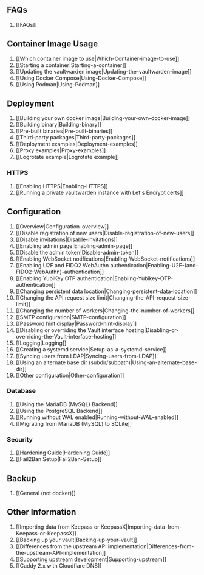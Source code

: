 ## FAQs
1. [[FAQs]]

## Container Image Usage
1. [[Which container image to use|Which-Container-image-to-use]]
1. [[Starting a container|Starting-a-container]]
1. [[Updating the vaultwarden image|Updating-the-vaultwarden-image]]
1. [[Using Docker Compose|Using-Docker-Compose]]
1. [[Using Podman|Using-Podman]]

## Deployment
1. [[Building your own docker image|Building-your-own-docker-image]]
1. [[Building binary|Building-binary]]
1. [[Pre-built binaries|Pre-built-binaries]]
1. [[Third-party packages|Third-party-packages]]
1. [[Deployment examples|Deployment-examples]]
1. [[Proxy examples|Proxy-examples]]
1. [[Logrotate example|Logrotate example]]

### HTTPS
1. [[Enabling HTTPS|Enabling-HTTPS]]
1. [[Running a private vaultwarden instance with Let's Encrypt certs]]

## Configuration
1. [[Overview|Configuration-overview]]
1. [[Disable registration of new users|Disable-registration-of-new-users]]
1. [[Disable invitations|Disable-invitations]]
1. [[Enabling admin page|Enabling-admin-page]]
1. [[Disable the admin token|Disable-admin-token]]
1. [[Enabling WebSocket notifications|Enabling-WebSocket-notifications]]
1. [[Enabling U2F and FIDO2 WebAuthn authentication|Enabling-U2F-(and-FIDO2-WebAuthn)-authentication]]
1. [[Enabling YubiKey OTP authentication|Enabling-Yubikey-OTP-authentication]]
1. [[Changing persistent data location|Changing-persistent-data-location]]
1. [[Changing the API request size limit|Changing-the-API-request-size-limit]]
1. [[Changing the number of workers|Changing-the-number-of-workers]]
1. [[SMTP configuration|SMTP-configuration]]
1. [[Password hint display|Password-hint-display]]
1. [[Disabling or overriding the Vault interface hosting|Disabling-or-overriding-the-Vault-interface-hosting]]
1. [[Logging|Logging]]
1. [[Creating a systemd service|Setup-as-a-systemd-service]]
1. [[Syncing users from LDAP|Syncing-users-from-LDAP]]
1. [[Using an alternate base dir (subdir/subpath)|Using-an-alternate-base-dir]]
1. [[Other configuration|Other-configuration]]

### Database
1. [[Using the MariaDB (MySQL) Backend]]
1. [[Using the PostgreSQL Backend]]
1. [[Running without WAL enabled|Running-without-WAL-enabled]]
1. [[Migrating from MariaDB (MySQL) to SQLite]]

### Security
1. [[Hardening Guide|Hardening Guide]]
1. [[Fail2Ban Setup|Fail2Ban-Setup]]

## Backup
1. [[General (not docker)]]

## Other Information
1. [[Importing data from Keepass or KeepassX|Importing-data-from-Keepass-or-KeepassX]]
1. [[Backing up your vault|Backing-up-your-vault]]
1. [[Differences from the upstream API implementation|Differences-from-the-upstream-API-implementation]]
1. [[Supporting upstream development|Supporting-upstream]]
1. [[Caddy 2.x with Cloudflare DNS]]